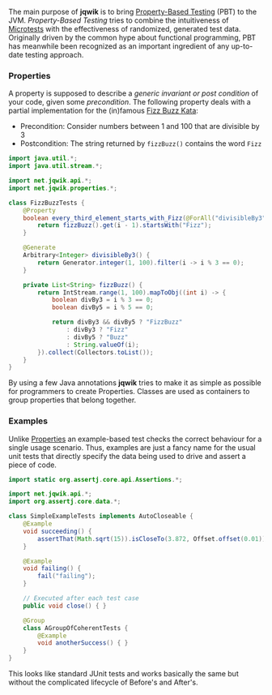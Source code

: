 The main purpose of __jqwik__ is to bring [Property-Based Testing](/property-based-testing.html) (PBT) 
to the JVM. _Property-Based Testing_ tries to combine the intuitiveness of 
[Microtests](https://www.industriallogic.com/blog/history-microtests/) with the
effectiveness of randomized, generated test data.
Originally driven by the common hype about functional programming, 
PBT has meanwhile been recognized as an important ingredient of any up-to-date testing approach.

### Properties

A property is supposed to describe a _generic invariant or post condition_ of your code, given some
_precondition_. The following property deals with a partial implementation for the (in)famous 
[Fizz Buzz Kata](http://codingdojo.org/kata/FizzBuzz/):

- Precondition: Consider numbers between 1 and 100 that are divisible by 3
- Postcondition: The string returned by `fizzBuzz()` contains the word `Fizz` 

```java
import java.util.*;
import java.util.stream.*;

import net.jqwik.api.*;
import net.jqwik.properties.*;

class FizzBuzzTests {
	@Property
	boolean every_third_element_starts_with_Fizz(@ForAll("divisibleBy3") int i) {
		return fizzBuzz().get(i - 1).startsWith("Fizz");
	}

	@Generate
	Arbitrary<Integer> divisibleBy3() {
		return Generator.integer(1, 100).filter(i -> i % 3 == 0);
	}

	private List<String> fizzBuzz() {
		return IntStream.range(1, 100).mapToObj((int i) -> {
			boolean divBy3 = i % 3 == 0;
			boolean divBy5 = i % 5 == 0;

			return divBy3 && divBy5 ? "FizzBuzz"
				: divBy3 ? "Fizz"
				: divBy5 ? "Buzz"
				: String.valueOf(i);
		}).collect(Collectors.toList());
	}
}
```

By using a few Java annotations __jqwik__ tries to make it as simple as possible 
for programmers to create Properties. Classes are used as containers to group properties
that belong together.


### Examples

Unlike [Properties](#properties) an example-based test checks the correct behaviour
for a single usage scenario. Thus, examples are just a fancy name for the usual unit tests 
that directly specify the data being used to drive and assert a piece of code. 

```java
import static org.assertj.core.api.Assertions.*;

import net.jqwik.api.*;
import org.assertj.core.data.*;

class SimpleExampleTests implements AutoCloseable {
	@Example
	void succeeding() { 
		assertThat(Math.sqrt(15)).isCloseTo(3.872, Offset.offset(0.01));
	}

	@Example
	void failing() {
		fail("failing");
	}

	// Executed after each test case
	public void close() { }

	@Group
	class AGroupOfCoherentTests {
		@Example
		void anotherSuccess() { }
	}
}
```
This looks like standard JUnit tests and works basically the same but without
the complicated lifecycle of Before's and After's.

